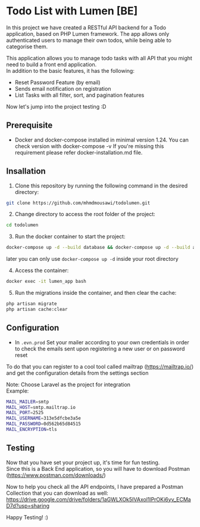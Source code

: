 # Todo List with Lumen [BE]

In this project we have created a RESTful API backend for a Todo application, based on PHP Lumen framework. The app allows only authenticated users to manage their own todos, while being able to categorise them.

This application allows you to manage todo tasks with all API that you might need to build a front end application.
<br>
In addition to the basic features, it has the following:
- Reset Password Feature (by email)
- Sends email notification on registration
- List Tasks with all filter, sort, and pagination features

Now let's jump into the project testing :D

## Prerequisite 
- Docker and docker-compose installed in minimal version 1.24. You can check version with docker-compose -v If you're missing this requirement please refer docker-installation.md file.


## Insallation 

1. Clone this repository by running the following command in the desired directory:
```bash
git clone https://github.com/mhmdmousawi/todolumen.git
```

2. Change directory to access the root folder of the project:
```bash
cd todolumen
```

3. Run the docker container to start the project:
```bash
docker-compose up -d --build database && docker-compose up -d --build app && docker-compose up -d --build web
```

later you can only use ``docker-compose up -d`` inside your root directory 

4. Access the container:
```bash
docker exec -it lumen_app bash
```

5. Run the migrations inside the container, and then clear the cache:
```bash
php artisan migrate
php artisan cache:clear
```
## Configuration

- In `.evn.prod` Set your mailer according to your own credentials in order to check the emails sent upon registering a new user or on password reset

To do that you can register to a cool tool called mailtrap (https://mailtrap.io/)
and get the configuration details from the settings section 

Note: Choose Laravel as the project for integration 
<br> 
Example: 
```bash 
MAIL_MAILER=smtp
MAIL_HOST=smtp.mailtrap.io
MAIL_PORT=2525
MAIL_USERNAME=313e5dfcbe3a5e
MAIL_PASSWORD=0d562b65d84515
MAIL_ENCRYPTION=tls
```
## Testing
Now that you have set your project up, it's time for fun testing. <br>
Since this is a Back End application, so you will have to download Postman (https://www.postman.com/downloads/)

Now to help you check all the API endpoints, I have prepared a Postman Collection that you can download as well:
https://drive.google.com/drive/folders/1aGWLXOk5IVAxol1lPrOKi6yv_ECMaD7d?usp=sharing

Happy Testing! :)
